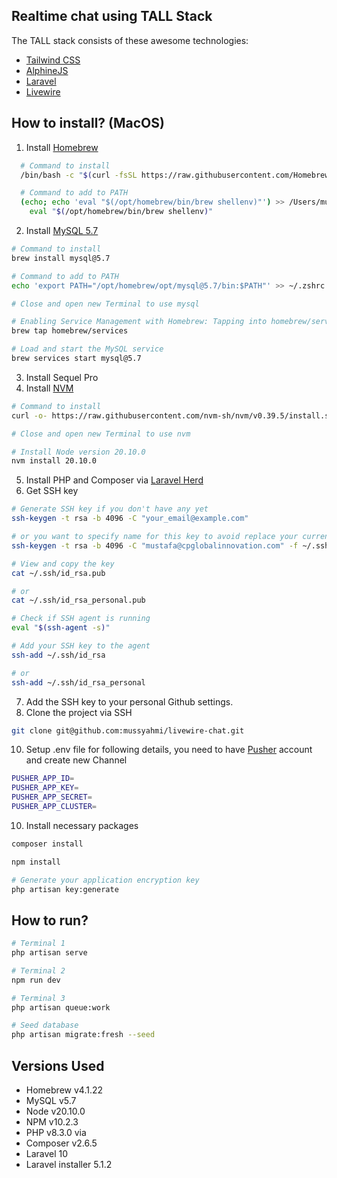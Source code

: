 ## Realtime chat using TALL Stack

The TALL stack consists of these awesome technologies:
- [Tailwind CSS](https://tailwindcss.com/)
- [AlphineJS](https://alpinejs.dev/)
- [Laravel](https://laravel.com/)
- [Livewire](https://laravel-livewire.com/)

## How to install? (MacOS)

1. Install [Homebrew](https://brew.sh/)
```bash
  # Command to install
  /bin/bash -c "$(curl -fsSL https://raw.githubusercontent.com/Homebrew/install/HEAD/install.sh)"

  # Command to add to PATH
  (echo; echo 'eval "$(/opt/homebrew/bin/brew shellenv)"') >> /Users/mussyahmi/.zprofile
    eval "$(/opt/homebrew/bin/brew shellenv)"
```
2. Install [MySQL 5.7](https://gist.github.com/wpconsulate/40469bfdafad9fdd0afc3e260a5586a7)
```bash
# Command to install
brew install mysql@5.7

# Command to add to PATH
echo 'export PATH="/opt/homebrew/opt/mysql@5.7/bin:$PATH"' >> ~/.zshrc

# Close and open new Terminal to use mysql

# Enabling Service Management with Homebrew: Tapping into homebrew/services
brew tap homebrew/services

# Load and start the MySQL service
brew services start mysql@5.7
```
3. Install Sequel Pro
4. Install [NVM](https://github.com/nvm-sh/nvm)
```bash
# Command to install
curl -o- https://raw.githubusercontent.com/nvm-sh/nvm/v0.39.5/install.sh | bash

# Close and open new Terminal to use nvm

# Install Node version 20.10.0
nvm install 20.10.0
```
5. Install PHP and Composer via [Laravel Herd](https://herd.laravel.com/)
6. Get SSH key
```bash
# Generate SSH key if you don't have any yet
ssh-keygen -t rsa -b 4096 -C "your_email@example.com"

# or you want to specify name for this key to avoid replace your current key
ssh-keygen -t rsa -b 4096 -C "mustafa@cpglobalinnovation.com" -f ~/.ssh/id_rsa_personal

# View and copy the key
cat ~/.ssh/id_rsa.pub

# or
cat ~/.ssh/id_rsa_personal.pub

# Check if SSH agent is running
eval "$(ssh-agent -s)"

# Add your SSH key to the agent
ssh-add ~/.ssh/id_rsa

# or
ssh-add ~/.ssh/id_rsa_personal
```
7. Add the SSH key to your personal Github settings.
8. Clone the project via SSH
```bash
git clone git@github.com:mussyahmi/livewire-chat.git
```
10. Setup .env file for following details, you need to have [Pusher](https://pusher.com/) account and create new Channel
```bash
PUSHER_APP_ID=
PUSHER_APP_KEY=
PUSHER_APP_SECRET=
PUSHER_APP_CLUSTER=
```
10. Install necessary packages
```bash
composer install

npm install

# Generate your application encryption key
php artisan key:generate
```

## How to run?
```bash
# Terminal 1
php artisan serve

# Terminal 2
npm run dev

# Terminal 3
php artisan queue:work

# Seed database
php artisan migrate:fresh --seed
```

## Versions Used
- Homebrew v4.1.22
- MySQL v5.7
- Node v20.10.0
- NPM v10.2.3
- PHP v8.3.0 via
- Composer v2.6.5
- Laravel 10
- Laravel installer 5.1.2
